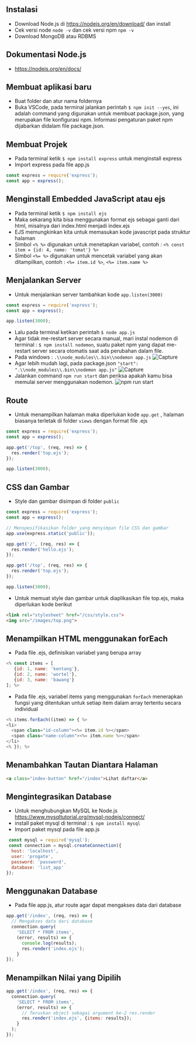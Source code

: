 ## Instalasi
- Download Node.js di https://nodejs.org/en/download/ dan install
- Cek versi node ``` node -v ``` dan cek versi npm ``` npm -v ```
- Download MongoDB atau RDBMS

## Dokumentasi Node.js
- https://nodejs.org/en/docs/

## Membuat aplikasi baru
- Buat folder dan atur nama foldernya
- Buka VSCode, pada terminal jalankan perintah ``` $ npm init --yes ```, ini adalah command yang digunakan untuk membuat package.json, yang merupakan file konfigurasi npm. Informasi pengaturan paket npm dijabarkan didalam file package.json.

## Membuat Projek
- Pada terminal ketik ``` $ npm install express ``` untuk menginstall express
- Import express pada file app.js
```javascript
const express = require('express');
const app = express();
```

## Menginstall Embedded JavaScript atau ejs
- Pada terminal ketik ``` $ npm install ejs ```
- Maka sekarang kita bisa menggunakan format ejs sebagai ganti dari html, misalnya dari index.html menjadi index.ejs
- EJS memungkinkan kita untuk memasukan kode javascript pada struktur halaman
- Simbol ``` <% %> ``` digunakan untuk menetapkan variabel, contoh : ``` <% const item = {id: 4, name: 'tomat'} %> ```
- Simbol ``` <%= %> ``` digunakan untuk mencetak variabel yang akan ditampilkan, contoh : ``` <%= item.id %> ```, ``` <%= item.name %> ```

## Menjalankan Server
- Untuk menjalankan server tambahkan kode ``` app.listen(3000) ```
```javascript
const express = require('express');
const app = express();

app.listen(3000);
```
- Lalu pada terminal ketikan perintah ``` $ node app.js ```
- Agar tidak me-restart server secara manual, mari instal nodemon di terminal : ``` $ npm install nodemon ```, suatu paket npm yang dapat me-restart server secara otomatis saat ada perubahan dalam file.
- Pada windows : ``` .\\node_modules\\.bin\\nodemon app.js ```
![Capture](https://user-images.githubusercontent.com/84963363/133953699-af6eee10-3e2e-43a6-ae23-f9dc791b8398.PNG)
- Agar lebih mudah lagi, pada package.json ```"start": ".\\node_modules\\.bin\\nodemon app.js"```
![Capture](https://user-images.githubusercontent.com/84963363/133953604-6f1d82aa-f91b-4390-b5a5-e3274e8cd537.PNG)
- Jalankan command ``` npm run start ``` dan periksa apakah kamu bisa memulai server menggunakan nodemon.
![npm run start](https://user-images.githubusercontent.com/84963363/133953800-f843c9fe-1507-47ff-9f53-da4b321ddc01.png)



## Route
- Untuk menampilkan halaman maka diperlukan kode ``` app.get ``` , halaman biasanya terletak di folder ``` views ``` dengan format file .ejs
```javascript
const express = require('express');
const app = express();

app.get('/top', (req, res) => {
  res.render('top.ejs');
});

app.listen(3000);
```

## CSS dan Gambar
- Style dan gambar disimpan di folder ``` public ```
``` javascript
const express = require('express');
const app = express();

// Menspesifikasikan folder yang menyimpan file CSS dan gambar 
app.use(express.static('public'));

app.get('/', (req, res) => {
  res.render('hello.ejs');
});

app.get('/top', (req, res) => {
  res.render('top.ejs');
});

app.listen(3000);
```
- Untuk memuat style dan gambar untuk diaplikasikan file top.ejs, maka diperlukan kode berikut
``` html
<link rel="stylesheet" href="/css/style.css">
<img src="/images/top.png">
```

## Menampilkan HTML menggunakan forEach
- Pada file .ejs, definisikan variabel yang berupa array
``` javascript
<% const items = [
   {id: 1, name: 'kentang'},
   {id: 2, name: 'wortel'},
   {id: 3, name: 'bawang'}
]; %>
```
- Pada file .ejs, variabel items yang menggunakan ```forEach``` menerapkan fungsi yang ditentukan untuk setiap item dalam array tertentu secara individual
``` javascript
<% items.forEach((item) => { %>
<li>
  <span class="id-column"><%= item.id %></span>
  <span class="name-column"><%= item.name %></span>
</li>
<% }); %>
```

## Menambahkan Tautan Diantara Halaman
``` html
<a class="index-button" href="/index">Lihat daftar</a>
```


## Mengintegrasikan Database
- Untuk menghubungkan MySQL ke Node.js https://www.mysqltutorial.org/mysql-nodejs/connect/
- install paket mysql di terminal : ```$ npm install mysql```
- Import paket mysql pada file app.js
``` javascript
 const mysql = require('mysql');
 const connection = mysql.createConnection({
  host: 'localhost',
  user: 'progate',
  password: 'password',
  database: 'list_app'
});
```

## Menggunakan Database
- Pada file app.js, atur route agar dapat mengakses data dari database
``` javascript
app.get('/index', (req, res) => {
  // Mengakses data dari database 
  connection.query(
    'SELECT * FROM items',
    (error, results) => {
      console.log(results);
      res.render('index.ejs');
    }
});
```

## Menampilkan Nilai yang Dipilih
``` javascript
app.get('/index', (req, res) => {
  connection.query(
    'SELECT * FROM items',
    (error, results) => {
      // Teruskan object sebagai argument ke-2 res.render
      res.render('index.ejs', {items: results});
    }
  );
});
```
